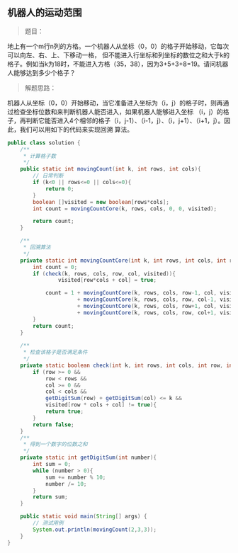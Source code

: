<link href="markdown.css" rel="stylesheet"></link>

## 机器人的运动范围

> 题目：

地上有一个m行n列的方格。一个机器人从坐标（0，0）的格子开始移动，它每次可以向左、右、上、下移动一格，
但不能进入行坐标和列坐标的数位之和大于k的格子。例如当k为18时，不能进入方格（35，38），因为3+5+3+8=19。请问机器人能够达到多少个格子？  
> 解题思路：

机器人从坐标（0，0）开始移动，当它准备进入坐标为（i，j）的格子时，则再通过检查坐标位数和来判断机器人能否进入，如果机器人能够进入坐标
（i，j）的格子，再判断它能否进入4个相邻的格子（i，j-1）、（i-1，j）、（i，j+1）、（i+1，j）。因此，我们可以用如下的代码来实现回溯
算法。
```java
public class solution {
    /**
     * 计算格子数
     */
    public static int movingCount(int k, int rows, int cols){
        // 日常判断
        if (k<0 || rows<=0 || cols<=0){
            return 0;
        }
        boolean []visited = new boolean[rows*cols];
        int count = movingCountCore(k, rows, cols, 0, 0, visited);

        return count;
    }

    /**
     * 回溯算法
     */
    private static int movingCountCore(int k, int rows, int cols, int row, int col, boolean[] visited){
        int count = 0;
        if (check(k, rows, cols, row, col, visited)){
                visited[row*cols + col] = true;

            count = 1 + movingCountCore(k, rows, cols, row-1, col, visited)
                      + movingCountCore(k, rows, cols, row, col-1, visited)
                      + movingCountCore(k, rows, cols, row+1, col, visited)
                      + movingCountCore(k, rows, cols, row, col+1, visited);
        }
        return count;
    }
    
    /**
     * 检查该格子是否满足条件
     */
    private static boolean check(int k, int rows, int cols, int row, int col, boolean[] visited){
        if (row >= 0 &&
            row < rows &&
            col >= 0 &&
            col < cols &&
            getDigitSum(row) + getDigitSum(col) <= k &&
            visited[row * cols + col] != true){
            return true;
        }
        return false;
    }
    /**
     * 得到一个数字的位数之和
     */
    private static int getDigitSum(int number){
        int sum = 0;
        while (number > 0){
            sum += number % 10;
            number /= 10;
        }
        return sum;
    }

    public static void main(String[] args) {
        // 测试用例
        System.out.println(movingCount(2,3,3));
    }
}
```